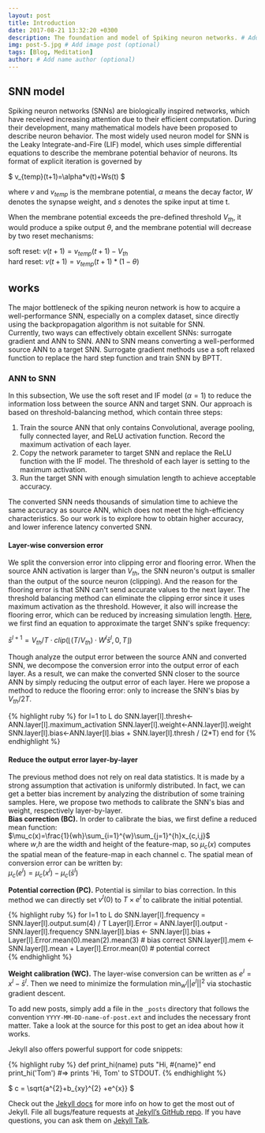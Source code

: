 ```yaml
---
layout: post
title: Introduction
date: 2017-08-21 13:32:20 +0300
description: The foundation and model of Spiking neuron networks. # Add post description (optional)
img: post-5.jpg # Add image post (optional)
tags: [Blog, Meditation]
author: # Add name author (optional)
---
```

## SNN model
Spiking neuron networks (SNNs) are biologically inspired networks, which have received increasing attention due to their efficient computation. During their development, many mathematical models have been proposed to describe neuron behavior. The most widely used neuron model for SNN is the Leaky Integrate-and-Fire (LIF) model, which uses simple differential equations to describe the membrane potential  behavior of neurons. Its format of explicit iteration is governed by


$ v_{temp}(t+1)=\alpha*v(t)+Ws(t) $

where $v$ and $v_{temp}$ is the membrane potential, $\alpha$ means the decay factor, $W$ denotes the synapse weight, and $s$ denotes the spike input at time t.

When the membrane potential exceeds the pre-defined threshold $V_{th}$, it would produce a spike output $\theta$, and the membrane potential will decrease by two reset mechanisms:

soft reset: $v(t+1)=v_{temp}(t+1)-V_{th}$  
hard reset: $v(t+1)=v_{temp}(t+1)*(1-\theta)$

## works
The major bottleneck of the spiking neuron network is how to acquire a well-performance SNN, especially on a complex dataset, since directly using the backpropagation algorithm is not suitable for SNN.  
Currently, two ways can effectively obtain excellent SNNs: surrogate gradient and ANN to SNN. ANN to SNN means converting a well-performed source ANN to a target SNN. Surrogate gradient methods use a soft relaxed function to replace the hard step function and train SNN by BPTT.

### ANN to SNN
In this subsection, We use the soft reset and IF model ($\alpha=1$) to reduce the information loss between the source ANN and target SNN. Our approach is based on threshold-balancing method, which contain three steps:  
1. Train the source ANN that only contains Convolutional, average pooling, fully connected layer, and ReLU activation function. Record the maximum activation of each layer.
2. Copy the network parameter to target SNN and replace the ReLU function with the IF model. The threshold of each layer is setting to the maximum activation.
3. Run the target SNN with enough simulation length to achieve acceptable accuracy.  

The converted SNN needs thousands of simulation time to achieve the same accuracy as source ANN, which does not meet the high-efficiency characteristics. So our work is to explore how to obtain higher accuracy, and lower inference latency converted SNN.  

#### Layer-wise conversion error
We split the conversion error into clipping error and flooring error. When the source ANN activation is larger than $V_{th}$, the SNN neuron's output is smaller than the output of the source neuron (clipping). And the reason for the flooring error is that SNN can't send accurate values to the next layer. The threshold balancing method can eliminate the clipping error since it uses maximum activation as the threshold. However, it also will increase the flooring error, which can be reduced by increasing simulation length. [Here](https://openreview.net/forum?id=FZ1oTwcXchK), we first find an equation to approximate the target SNN's spike frequency:

$\bar{s}^{l+1} = V_{th}/T \cdot clip(\left \lfloor (T/V_{th}) \cdot W^l \bar{s}^l,0,T \right \rfloor)$

Though analyze the output error between the source ANN and converted SNN, we decompose the conversion error into the output error of each layer. As a result, we can make the converted SNN closer to the source ANN by simply reducing the output error of each layer. Here we propose a method to reduce the flooring error: only to increase the SNN's bias by $V_{th}/2T$.

{% highlight ruby %}
for l=1 to L do 
  SNN.layer[l].thresh<-ANN.layer[l].maximum_activation
  SNN.layer[l].weight<-ANN.layer[l].weight
  SNN.layer[l].bias<-ANN.layer[l].bias + SNN.layer[l].thresh / (2*T)
end for
{% endhighlight %}


#### Reduce the output error layer-by-layer  
The previous method does not rely on real data statistics. It is made by a strong assumption that activation is uniformly distributed. In fact, we can get a better bias increment by analyzing the distribution of some training samples. Here, we propose two methods to calibrate the SNN's bias and weight, respectively layer-by-layer.  
**Bias correction (BC).** In order to calibrate the bias, we first define a reduced mean function:  
$\mu_c(x)=\frac{1}{wh}\sum_{i=1}^{w}\sum_{j=1}^{h}x_{c,i,j}$  
where $w$,$h$ are the width and height of the feature-map, so $\mu_c(x)$ computes the spatial mean of the feature-map in each channel c. The spatial mean of conversion error can be written by:  
$\mu_c (e^l) = \mu_c (x^l)-\mu_c(\bar{s}^l)$

**Potential correction (PC).** Potential is similar to bias correction. In this method we can directly set $v^l (0)$ to $T \times e^l$ to calibrate the initial potential.


{% highlight ruby %}
for l=1 to L do
  SNN.layer[l].frequency = SNN.layer[l].output.sum(4) / T
  Layer[l].Error = ANN.layer[l].output - SNN.layer[l].frequency
  SNN.layer[l].bias <- SNN.layer[l].bias + Layer[l].Error.mean(0).mean(2).mean(3) # bias correct
  SNN.layer[l].mem <- SNN.layer[l].mean +  Layer[l].Error.mean(0) # potential correct  
{% endhighlight %}

**Weight calibration (WC).** The layer-wise conversion can be written as $e^l = x^l - \bar{s}^l$. Then we need to minimize the formulation $\min_{w^l} || e^l ||^2$ via stochastic gradient descent.


To add new posts, simply add a file in the `_posts` directory that follows the convention `YYYY-MM-DD-name-of-post.ext` and includes the necessary front matter. Take a look at the source for this post to get an idea about how it works.

Jekyll also offers powerful support for code snippets:

{% highlight ruby %}
def print_hi(name)
  puts "Hi, #{name}"
end
print_hi('Tom')
#=> prints 'Hi, Tom' to STDOUT.
{% endhighlight %}

$ c = \sqrt{a^{2}+b_{xy}^{2} +e^{x}} $

Check out the [Jekyll docs][jekyll-docs] for more info on how to get the most out of Jekyll. File all bugs/feature requests at [Jekyll’s GitHub repo][jekyll-gh]. If you have questions, you can ask them on [Jekyll Talk][jekyll-talk].

[jekyll-docs]: https://jekyllrb.com/docs/home
[jekyll-gh]:   https://github.com/jekyll/jekyll
[jekyll-talk]: https://talk.jekyllrb.com/
